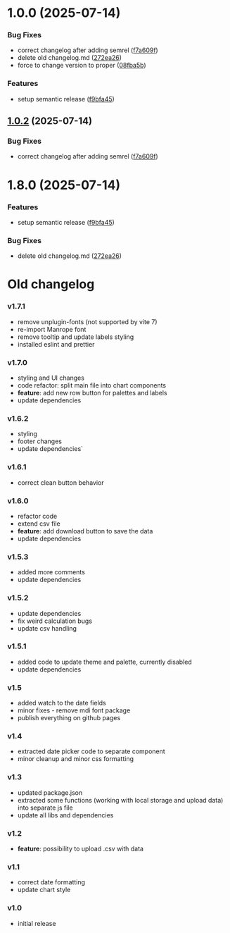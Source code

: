 # 1.0.0 (2025-07-14)


### Bug Fixes

* correct changelog after adding semrel ([f7a609f](https://github.com/gkalian/timeline-generator/commit/f7a609f81ae5637702b92613bd261269cc5de0dc))
* delete old changelog.md ([272ea26](https://github.com/gkalian/timeline-generator/commit/272ea2634bdf1ea58bbba6e99278fa02b246ce16))
* force to change version to proper ([08fba5b](https://github.com/gkalian/timeline-generator/commit/08fba5b428ab99a07c0d984a7b4a989e295cf08a))


### Features

* setup semantic release ([f9bfa45](https://github.com/gkalian/timeline-generator/commit/f9bfa457433cd3653892f9a8c89bb61175ff66fc))

## [1.0.2](https://github.com/gkalian/timeline-generator/compare/v1.0.1...v1.0.2) (2025-07-14)


### Bug Fixes

* correct changelog after adding semrel ([f7a609f](https://github.com/gkalian/timeline-generator/commit/f7a609f81ae5637702b92613bd261269cc5de0dc))

# 1.8.0 (2025-07-14)


### Features

* setup semantic release ([f9bfa45](https://github.com/gkalian/timeline-generator/commit/f9bfa457433cd3653892f9a8c89bb61175ff66fc))

### Bug Fixes

* delete old changelog.md ([272ea26](https://github.com/gkalian/timeline-generator/commit/272ea2634bdf1ea58bbba6e99278fa02b246ce16))

# Old changelog

### v1.7.1
  - remove unplugin-fonts (not supported by vite 7)
  - re-import Manrope font
  - remove tooltip and update labels styling
  - installed eslint and prettier

### v1.7.0
  - styling and UI changes
  - code refactor: split main file into chart components
  - **feature**: add new row button for palettes and labels
  - update dependencies

### v1.6.2
  - styling
  - footer changes
  - update dependencies`

### v1.6.1
  - correct clean button behavior

### v1.6.0
  - refactor code
  - extend csv file
  - **feature**: add download button to save the data
  - update dependencies

### v1.5.3
  - added more comments
  - update dependencies

### v1.5.2
  - update dependencies
  - fix weird calculation bugs
  - update csv handling

### v1.5.1
  - added code to update theme and palette, currently disabled
  - update dependencies

### v1.5
  - added watch to the date fields
  - minor fixes - remove mdi font package
  - publish everything on github pages

### v1.4
  - extracted date picker code to separate component
  - minor cleanup and minor css formatting

### v1.3
  - updated package.json
  - extracted some functions (working with local storage and upload data) into separate js file
  - update all libs and dependencies

### v1.2
  - **feature**: possibility to upload .csv with data

### v1.1
  - correct date formatting
  - update chart style

### v1.0
  - initial release
